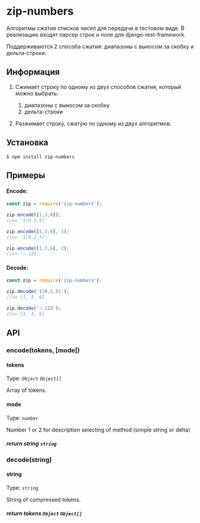 # zip-numbers

Алгоритмы сжатия списков чисел для передачи в тестовом виде. В реализацию входят парсер строк и поле для django-rest-framework.

Поддерживаются 2 способа сжатия: диапазоны с выносом за скобку и дельта-строки.

## Информация

1. Сжимает строку по одному из двух способов сжатия, который можно выбрать:
    1. диапазоны с выносом за скобку
    2. дельта-строки
    
2. Разжимает строку, сжатую по одному из двух алгоритмов.

## Установка

```
$ npm install zip-numbers
```


## Примеры
#### Encode:
```js
const zip = require('zip-numbers');

zip.encode([1,3,6]);
//=> '1(0,2,5)'

zip.encode([1,3,6], 1);
//=> '1(0,2,5)'

zip.encode([1,3,6], 2);
//=> '~.123'
```
#### Decode:
```js
const zip = require('zip-numbers');

zip.decode('1(0,2,5)');
//=> [1, 3, 6]

zip.decode('~.123');
//=> [1, 3, 6]
```

## API
### encode(tokens, [mode])

#### tokens

Type: `Object` `Object[]`

Array of tokens.

#### mode

Type: `number`

Number 1 or 2 for description selecting of method (simple string or delta)

##### return string  `string`


### decode(string)

#### string

Type: `string`

String of compressed tokens.

##### return tokens  `Object` `Object[]`


